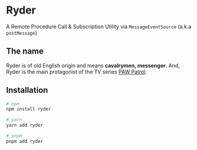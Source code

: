# Ryder

A Remote Procedure Call & Subscription Utility via `MessageEventSource` (a.k.a `postMessage`)

## The name

Ryder is of old English origin and means **cavalrymen, messenger**. And, Ryder is the main protagonist of the TV series [PAW Patrol](https://en.wikipedia.org/wiki/PAW_Patrol).

## Installation

```sh
# npm
npm install ryder

# yarn
yarn add ryder

# pnpm
pnpm add ryder
```
